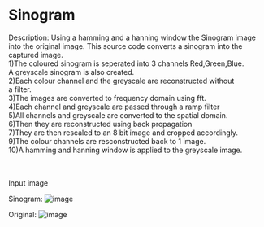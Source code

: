# Sinogram


Description: 
Using a hamming and a hanning window the Sinogram image into the original image.
This source code converts a sinogram into the captured image.
<br>          1)The coloured sinogram is seperated into 3 channels Red,Green,Blue.
<br>           A greyscale sinogram is also created.
<br>          2)Each colour channel and the greyscale are reconstructed without
<br>            a filter. 
<br>          3)The images are converted to frequency domain using fft.
<br>          4)Each channel and greyscale are passed through a ramp filter
<br>          5)All channels and greyscale are converted to the spatial domain.
<br>          6)Then they are reconstructed using back propagation
<br>          7)They are then rescaled to an 8 bit image and cropped accordingly.
<br>          9)The colour channels are resconstructed back to 1 image.
<br>          10)A hamming and hanning window is applied to the greyscale image.

<br>
<br>
Input image
<br>

Sinogram:
![image](https://user-images.githubusercontent.com/45408401/113201000-eddafe80-9260-11eb-8f1d-da3bbb6cb88f.png) 

Original: 
![image](https://user-images.githubusercontent.com/45408401/113201560-8a9d9c00-9261-11eb-9ca3-5033d5ca53ec.png)





